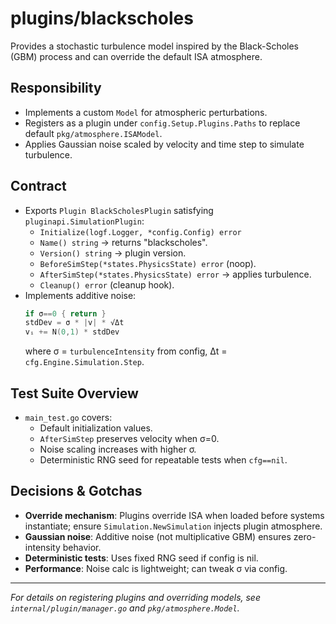 # plugins/blackscholes

Provides a stochastic turbulence model inspired by the Black-Scholes (GBM) process and can override the default ISA atmosphere.

## Responsibility

- Implements a custom `Model` for atmospheric perturbations.
- Registers as a plugin under `config.Setup.Plugins.Paths` to replace default `pkg/atmosphere.ISAModel`.
- Applies Gaussian noise scaled by velocity and time step to simulate turbulence.

## Contract

- Exports `Plugin BlackScholesPlugin` satisfying `pluginapi.SimulationPlugin`:
  - `Initialize(logf.Logger, *config.Config) error`
  - `Name() string`  → returns "blackscholes".
  - `Version() string` → plugin version.
  - `BeforeSimStep(*states.PhysicsState) error` (noop).
  - `AfterSimStep(*states.PhysicsState) error` → applies turbulence.
  - `Cleanup() error` (cleanup hook).
- Implements additive noise:
  ```go
  if σ==0 { return }
  stdDev = σ * |v| * √Δt
  vᵢ += N(0,1) * stdDev
  ```
  where σ = `turbulenceIntensity` from config, Δt = `cfg.Engine.Simulation.Step`.

## Test Suite Overview

- `main_test.go` covers:
  - Default initialization values.
  - `AfterSimStep` preserves velocity when σ=0.
  - Noise scaling increases with higher σ.
  - Deterministic RNG seed for repeatable tests when `cfg==nil`.

## Decisions & Gotchas

- **Override mechanism**: Plugins override ISA when loaded before systems instantiate; ensure `Simulation.NewSimulation` injects plugin atmosphere.
- **Gaussian noise**: Additive noise (not multiplicative GBM) ensures zero-intensity behavior.
- **Deterministic tests**: Uses fixed RNG seed if config is nil.
- **Performance**: Noise calc is lightweight; can tweak σ via config.

---
*For details on registering plugins and overriding models, see `internal/plugin/manager.go` and `pkg/atmosphere.Model`.*